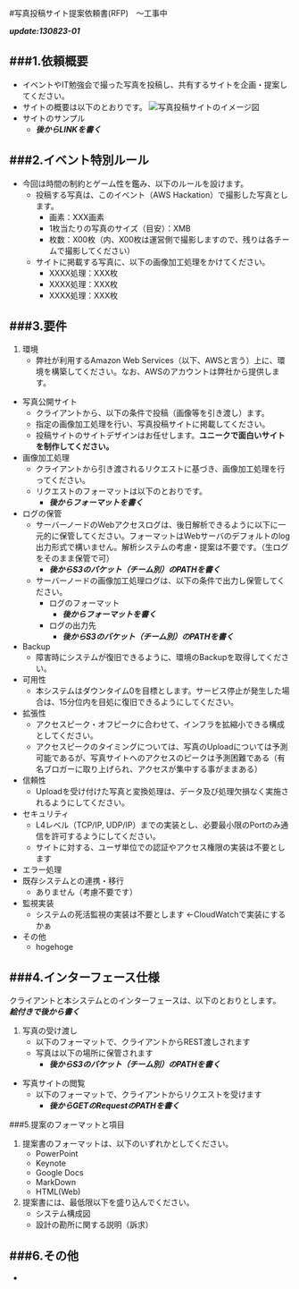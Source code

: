 #写真投稿サイト提案依頼書(RFP)　〜工事中

***update:130823-01***


###1.依頼概要
---
* イベントやIT勉強会で撮った写真を投稿し、共有するサイトを企画・提案してください。
* サイトの概要は以下のとおりです。
![写真投稿サイトのイメージ図](https://s3-ap-northeast-1.amazonaws.com/aws-hackathon/RFP-images/image.jpg) 
* サイトのサンプル
	* ***後からLINKを書く***

###2.イベント特別ルール
---

* 今回は時間の制約とゲーム性を鑑み、以下のルールを設けます。
	- 投稿する写真は、このイベント（AWS Hackation）で撮影した写真とします。
		- 画素：XXX画素
		- 1枚当たりの写真のサイズ（目安）：XMB
		- 枚数：X00枚（内、X00枚は運営側で撮影しますので、残りは各チームで撮影してください）
	- サイトに掲載する写真に、以下の画像加工処理をかけてください。
		- XXXX処理：XXX枚
		- XXXX処理：XXX枚
		- XXXX処理：XXX枚


###3.要件
---

1. 環境
	* 弊社が利用するAmazon Web Services（以下、AWSと言う）上に、環境を構築してください。なお、AWSのアカウントは弊社から提供します。
* 写真公開サイト
	* クライアントから、以下の条件で投稿（画像等を引き渡し）ます。
	* 指定の画像加工処理を行い、写真投稿サイトに掲載してください。
	* 投稿サイトのサイトデザインはお任せします。**ユニークで面白いサイトを制作してください。**
* 画像加工処理
	* クライアントから引き渡されるリクエストに基づき、画像加工処理を行ってください。
	* リクエストのフォーマットは以下のとおりです。
		- ***後からフォーマットを書く***	
* ログの保管
	* サーバーノードのWebアクセスログは、後日解析できるように以下に一元的に保管してください。フォーマットはWebサーバのデフォルトのlog出力形式で構いません。解析システムの考慮・提案は不要です。（生ログをそのまま保管で可）
		- ***後からS3のバケット（チーム別）のPATHを書く***
	* サーバーノードの画像加工処理ログは、以下の条件で出力し保管してください。
		- ログのフォーマット
			- ***後からフォーマットを書く***
		- ログの出力先
			- ***後からS3のバケット（チーム別）のPATHを書く***
* Backup
	* 障害時にシステムが復旧できるように、環境のBackupを取得してください。
* 可用性
	* 本システムはダウンタイム0を目標とします。サービス停止が発生した場合は、15分位内を目処に復旧できるようにしてください。
* 拡張性
	* アクセスピーク・オフピークに合わせて、インフラを拡縮小できる構成としてください。
	* アクセスピークのタイミングについては、写真のUploadについては予測可能であるが、写真サイトへのアクセスのピークは予測困難である（有名ブロガーに取り上げられ、アクセスが集中する事がままある）
* 信頼性
	* Uploadを受け付けた写真と変換処理は、データ及び処理欠損なく実施されるようにしてください。
* セキュリティ
	* L4レベル（TCP/IP, UDP/IP）までの実装とし、必要最小限のPortのみ通信を許可するようにしてください。
	* サイトに対する、ユーザ単位での認証やアクセス権限の実装は不要とします
* エラー処理
* 既存システムとの連携・移行
	* ありません（考慮不要です）
* 監視実装
	* システムの死活監視の実装は不要とします ←CloudWatchで実装にするかぁ
* その他
	* hogehoge

###4.インターフェース仕様
---
クライアントと本システムとのインターフェースは、以下のとおりとします。  
***絵付きで後から書く***

1. 写真の受け渡し
	- 以下のフォーマットで、クライアントからREST渡しされます
	- 写真は以下の場所に保管されます
		- ***後からS3のバケット（チーム別）のPATHを書く***
* 写真サイトの閲覧	
	- 以下のフォーマットで、クライアントからリクエストを受けます
		- ***後からGETのRequestのPATHを書く***

###5.提案のフォーマットと項目
1. 提案書のフォーマットは、以下のいずれかとしてください。
	* PowerPoint
	* Keynote
	* Google Docs
	* MarkDown
	* HTML(Web)
2. 提案書には、最低限以下を盛り込んでください。
	* システム構成図
	* 設計の勘所に関する説明（訴求）

###6.その他
---
* 